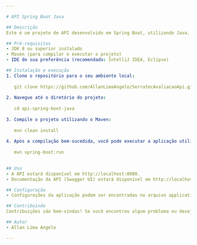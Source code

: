 ```yaml
---

# API Spring Boot Java

## Descrição
Este é um projeto de API desenvolvido em Spring Boot, utilizando Java. A API foi construída para fornecer funcionalidades específicas, como (insira aqui a descrição das principais funcionalidades da API).

## Pré-requisitos
- JDK 8 ou superior instalado
- Maven (para compilar e executar o projeto)
- IDE de sua preferência (recomendado: IntelliJ IDEA, Eclipse)

## Instalação e execução
1. Clone o repositório para o seu ambiente local:
   
   git clone https://github.com/AllanLimaAngelo/SerratecAvaliacaoApi.git
   
2. Navegue até o diretório do projeto:
   
   cd api-spring-boot-java
   
3. Compile o projeto utilizando o Maven:
   
   mvn clean install
   
4. Após a compilação bem-sucedida, você pode executar a aplicação utilizando o seguinte comando:
   
   mvn spring-boot:run
   

## Uso
- A API estará disponível em http://localhost:8080.
- Documentação da API (Swagger UI) estará disponível em http://localhost:8080/swagger-ui.html.

## Configuração
- Configurações da aplicação podem ser encontradas no arquivo application.properties localizado em src/main/resources.

## Contribuindo
Contribuições são bem-vindas! Se você encontrou algum problema ou deseja adicionar novos recursos, sinta-se à vontade para abrir uma issue ou enviar um pull request.

## Autor
- Allan Lima Angelo

---
```

